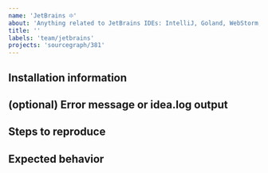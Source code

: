 ```yaml
---
name: 'JetBrains ፨'
about: 'Anything related to JetBrains IDEs: IntelliJ, Goland, WebStorm, etc.'
title: ''
labels: 'team/jetbrains'
projects: 'sourcegraph/381'
---
```



## Installation information
<!-- Trigger the action "About", click on "Copy and close" and paste the output here -->

## (optional) Error message or idea.log output
<!-- Trigger the action "Show Log", open the file, search for exceptions related to Cody/Khulnasoft and copy relevant lines here -->
<!-- Alternatively, feel free to upload idea.log as an attachment but please make sure it doesn't contain sensitive information (it normally doesn't) -->

## Steps to reproduce
<!-- Explain what you did to reproduce the problematic behavior -->

## Expected behavior
<!-- Explain how you expected the plugin to behave instead -->
